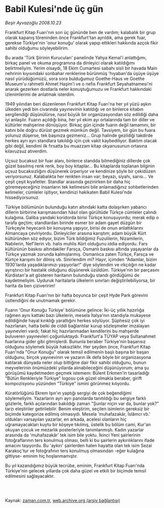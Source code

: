 # Babil Kulesi'nde üç gün

*Beşir Ayvazoğlu 2008.10.23*

<td class="columnist-detail">
<p>Frankfurt Kitap Fuarı'nın son üç gününde ben de vardım; kalabalık bir grup olarak kapanış töreninden önce Frankfurt'tan ayrıldık, ama gerek fuar, gerekse Türkiye'nin 'onur konuğu' olarak yapıp ettikleri hakkında azçok fikir sahibi olduğumu söyleyebilirim.</p>
<p>
<div id="haberMetinDiv">
<p>Bu arada 'Türk Şiirinin Kurucuları' panelinde Yahya Kemal'i anlattığımı, birkaç panel ve okuma programına da dinleyici olarak katıldığımı belirtmeliyim. Yerim olsaydı, 18 Ekim Cumartesi sabahı sisli bir havada Main nehrinin kıyısındaki sonbahar renklerine bürünmüş 'hıyaban'da üşüye üşüye nasıl yürüdüğümüzü, sora sora bulduğumuz Goethe-Haus ve Goethe Museum'u rahmetli Ahmet Haşim'i ve o nefis Frankfurt Seyahatnamesi'ni anarak gezerken dostlarla neler konuştuğumuzu ve Frankfurt hakkındaki izlenimlerimi de anlatmak isterdim. 
<p>1949 yılından beri düzenlenen Frankfurt Kitap Fuarı'na her yıl yüzü aşkın ülkeden yedi bin civarında yayınevinin katıldığı ve on binlerce kitabın sergilendiği düşünülürse, nasıl büyük bir organizasyondan söz edildiği daha iyi anlaşılır. Fuarın açıldığı bina, her yıl ekim ayı ortalarında tam bir diller ve kültürler mahşerine dönüşüyor. Birkaç gün içinde fuarın değil tamamını, bir katını bile doğru dürüst gezmek mümkün değil. Tavsiyem, bir gün bu fuara yolunuz düşerse, tek başınıza gezmeniz... Grup halinde gezildiği takdirde herkes ayrı ayrı standlara takıldığı için çok vakit kaybediliyor. Baktım olacak gibi değil, kendimi ilk fırsatta bu muazzam kitap okyanusunun ortasına kılavuzsuz atıverdim. 
<p>Uçsuz bucaksız bir fuar alanı, binlerce standda bilmediğiniz dillerde çok güzel basılmış renk renk, boy boy kitaplar... Bu kitaplarda toplanan bilginin uçsuz bucaksızlığını düşünerek ürperiyor ve kendinize şöyle bir çekidüzen veriyorsunuz. Kalabalıkta her renkten insan var; beyazı, siyahı, sarısı... Ve çeşit çeşit kıyafetler. Standlar arasında gezinirken bir daha hiç göremeyeceğiniz insanların tek kelimesini bile anlamadığınız sohbetlerinden kelimeler, cümleler işitiyor, kendinizi hakikaten Babil Kulesi'nde hissediyorsunuz. 
<p>Türkiye bölümünün bulunduğu katın altındaki katta dolaşırken yabancı dillerin birbirine karışmasından hâsıl olan gürültüde Türkçe cümleler çalındı kulağıma. Galiba yandaki koridorda birisi Türkçe konuşuyordu; merak edip o tarafa geçtim; standlardan birinde esmer bir adam gayet düzgün bir Türkçeyle heyecanlı bir konuşma yapıyor, birisi de onun anlattıklarını Almancaya çeviriyordu. Dinleyiciler arasına karıştım; adam büyük Kürt kültüründen söz ediyor, bizim Türk bildiğimiz Fuzulilerin, Nizamilerin, Nabilerin, Nef'ilerin vb. halis muhlis Kürt olduğunu iddia ediyordu. Fars kültürünün baskısı altındakiler Farsça, Osmanlı baskısı altında yaşayanlar da Türkçe yazmak zorunda kalmışlarmış. Osmanlıca zaten Türkçe, Farsça ve Kürtçe karışımı bir dilmiş vb. Sinirlendim mi? Hayır, içimden "Adamlar, bizim 1930'larda yaşadıklarımızı yaşıyorlar!" diye söylendim ve ırkçılığın ne kadar ayrıştırıcı bir hastalık olduğunu düşünerek üzüldüm. Türkiye'nin bir parçasını Kürdistan'a ait gösteren haritanın bulunduğu standı gördüğümü de kaydetmeliyim. Uyduruk haritalarla ülkelerin sınırları değiştirilebiliyorsa, bir harita da ben çiziveririm!
<p>Frankfurt Kitap Fuarı'nın bir hafta boyunca bir çeşit Hyde Park görevini üstlendiğini de unutmamak gerekir. 
<p>Fuarın 'Onur Konuğu Türkiye' bölümüne gelince: İki-üç yıllık hazırlığa rağmen aynı kattaki bazı ülkelerin, mesela İtalya'nın standıyla mukayese edildiğinde hayal kırıklığı yarattığını herkes söylüyor. Şüphesiz çok iyi hazırlanan, hatta belki de ciddi bağlantılar kurup sözleşmeler imzalayan yayınevleri vardı; fakat hiç hazırlanmadan kendilerini bu mahşerde buluveren yayınevleri çoğunluktaydı. Frankfurt'a TÜYAP veya Sultanahmet fuarlarına gider gibi gitmişlerdi. Bununla beraber Türkiye'nin başarısız olduğunu söylemek büyük haksızlıktır. Her şeyden önce, Frankfurt Kitap Fuarı'nda "Onur Konuğu" olarak temsil edilmenin başlı başına bir başarı olduğunu, birçok yayınevinin ve yazarın ilk defa böyle bir organizasyona katılarak dünyada neler olup bittiğine dair fikir sahibi olduğunu, bunun meyvelerinin önümüzdeki yıllarda alınabileceğini düşünüyorum; ama şu görüşümü kaydetmeden geçmek istemem: Bülent Erkmen'in tasarladığı "Bütün Renkleriyle Türkiye" logosu çok güzel olmakla beraber, girift kompozisyonu yüzünden "Türkiye" ismini görünmez kılıyordu. 
<p>Küratörlüğünü Ekrem Işın'ın yaptığı sergiyi de çok beğendiğimi söylemeliyim. Yazarların ayrı ayrı panolarda tanıtıldığı bu sergiye farklı gözlerle, farklı açılarından bakıldığı zaman "Şunlar niçin var da, bunlar yok?" tarzı eleştiriler getirilebilir. Benim eleştirim, seçilen isimlerin gereksiz bir biçimde kategorize edilmiş olmasıydı. Mesela 'muhafazakâr, İslâmcı vb.' oldukları varsayılan yazarlar, en arkada, acelesi olanların hiç uğramayacakları kuytu bir köşeye tıkılmış, üstelik bu bölüm cami, Kur'an okuyan çocuk ve mezarlık posterleriyle tanımlanmıştı. Kadın yazarlar arasında da 'muhafazakâr' tek isim bile yoktu. İkinci Yeni şairlerinin fotoğraflarının ters konulmuş olması, belli ki bu şairlerin aykırılıklarını ifade amacını taşıyordu. Bu 'aykırı' şairlerden halen hayatta olan tek isim Sezai Karakoç'tur ve fotoğrafının ters konulmuş olmasından -eğer kulağına gittiyse- eminim hiç hoşlanmamıştır.
<p>Bu yıl kazandığımız büyük tecrübe, eminim, Frankfurt Kitap Fuarı'nda Türkiye'nin gelecek yıllarda çok daha güzel ve etkili bir biçimde temsil edilmesini sağlayacaktır.</p></p></p></p></p></p></p></p></div>
</p>


<p><br>
		 </br></p></td>

Kaynak: [zaman.com.tr](http://zaman.com.tr/yazar.do?yazino=752386), [web.archive.org (arşiv bağlantısı)](http://web.archive.org/web/20120218145159/http://www.zaman.com.tr:80/yazar.do?yazino=752386)

